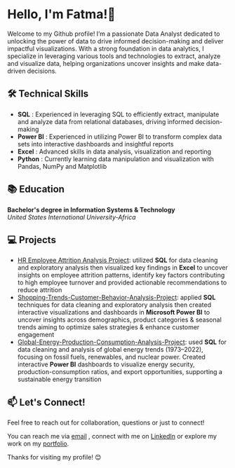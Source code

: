 # Hello, I'm Fatma!👋
Welcome to my Github profile! I’m a passionate Data Analyst dedicated to unlocking the power of data to drive informed decision-making and deliver impactful visualizations. With a strong foundation in data analytics, I specialize in leveraging various tools and technologies to extract, analyze and visualize data, helping organizations uncover insights and make data-driven decisions.

## 🛠 Technical Skills
- **SQL** : Experienced in leveraging SQL to efficiently extract, manipulate and analyze data from relational databases, driving informed decision-making
- **Power BI** : Experienced in utilizing Power BI to transform complex data sets into interactive dashboards and insightful reports
- **Excel** : Advanced skills in data analysis, visualization and reporting
- **Python** : Currently learning data manipulation and visualization with Pandas, NumPy and Matplotlib

## 📚 Education
**Bachelor's degree in Information Systems & Technology**  
*United States International University-Africa*

## 💻 Projects
- [HR Employee Attrition Analysis Project](https://github.com/Fatma-Dahir/HR-Employee-Attrition-Analysis-Project): utilized **SQL** for data cleaning and exploratory analysis then visualized key findings in **Excel** to uncover insights on employee attrition patterns, identify key factors contributing to high employee turnover and provided actionable recommendations to reduce attrition
- [Shopping-Trends-Customer-Behavior-Analysis-Project](https://github.com/Fatma-Dahir/Shopping-Trends-Customer-Behavior-Analysis-Project): applied **SQL** techniques for data cleaning and exploratory analysis then created interactive visualizations and dashboards in **Microsoft Power BI** to uncover insights across demographics, product categories & seasonal trends aiming to optimize sales strategies & enhance customer engagement
- [Global-Energy-Production-Consumption-Analysis-Project](https://github.com/Fatma-Dahir/Global-Energy-Production-Consumption-Analysis-Project): used **SQL** for data cleaning and analysis of global energy trends (1973–2022), focusing on fossil fuels, renewables, and nuclear power. Created interactive **Power BI** dashboards to visualize energy security, production-consumption ratios, and export opportunities, supporting a sustainable energy transition
## 📫 Let's Connect!
Feel free to reach out for collaboration, questions or just to connect!

You can reach me via [email](mailto:fatmadahir23@gmail.com) , connect with me on [LinkedIn](https://www.linkedin.com/in/fatma-dahir) or explore my work on my [portfolio](https://www.datascienceportfol.io/fatmadahir23).

Thanks for visiting my profile! 😊
